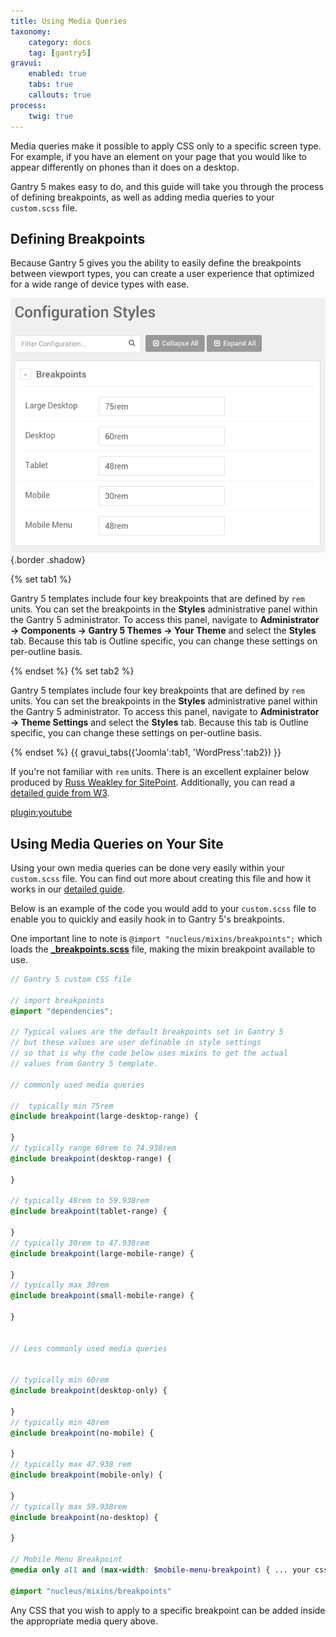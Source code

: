 ```yaml
---
title: Using Media Queries
taxonomy:
    category: docs
    tag: [gantry5]
gravui:
    enabled: true
    tabs: true
    callouts: true
process:
    twig: true
---
```


Media queries make it possible to apply CSS only to a specific screen type. For example, if you have an element on your page that you would like to appear differently on phones than it does on a desktop.

Gantry 5 makes easy to do, and this guide will take you through the process of defining breakpoints, as well as adding media queries to your `custom.scss` file.

## Defining Breakpoints

Because Gantry 5 gives you the ability to easily define the breakpoints between viewport types, you can create a user experience that optimized for a wide range of device types with ease.

![Breakpoints](breakpoints.png) {.border .shadow}

{% set tab1 %}

Gantry 5 templates include four key breakpoints that are defined by `rem` units. You can set the breakpoints in the **Styles** administrative panel within the Gantry 5 administrator. To access this panel, navigate to **Administrator → Components → Gantry 5 Themes → Your Theme** and select the **Styles** tab. Because this tab is Outline specific, you can change these settings on per-outline basis.

{% endset %}
{% set tab2 %}

Gantry 5 templates include four key breakpoints that are defined by `rem` units. You can set the breakpoints in the **Styles** administrative panel within the Gantry 5 administrator. To access this panel, navigate to **Administrator → Theme Settings** and select the **Styles** tab. Because this tab is Outline specific, you can change these settings on per-outline basis.

{% endset %}
{{ gravui_tabs({'Joomla':tab1, 'WordPress':tab2}) }}

If you're not familiar with `rem` units. There is an excellent explainer below produced by [Russ Weakley for SitePoint](http://www.sitepoint.com/css3-rem-units/). Additionally, you can read a [detailed guide from W3](http://www.w3.org/TR/2013/CR-css3-values-20130730/#font-relative-lengths).

[plugin:youtube](https://www.youtube.com/watch?v=XbU-i1SE5JY) 

## Using Media Queries on Your Site

Using your own media queries can be done very easily within your `custom.scss` file. You can find out more about creating this file and how it works in our [detailed guide](../adding-a-custom-style-sheet).

Below is an example of the code you would add to your `custom.scss` file to enable you to quickly and easily hook in to Gantry 5's breakpoints. 

One important line to note is `@import "nucleus/mixins/breakpoints";` which loads the [**_breakpoints.scss**](https://github.com/gantry/gantry5/blob/develop/engines/common/nucleus/scss/nucleus/mixins/_breakpoints.scss) file, making the mixin breakpoint available to use.

```scss
// Gantry 5 custom CSS file
 
// import breakpoints
@import "dependencies";
 
// Typical values are the default breakpoints set in Gantry 5
// but these values are user definable in style settings
// so that is why the code below uses mixins to get the actual 
// values from Gantry 5 template.
 
// commonly used media queries
 
//  typically min 75rem 
@include breakpoint(large-desktop-range) {
 
}
// typically range 60rem to 74.938rem 
@include breakpoint(desktop-range) {
 
}
 
// typically 48rem to 59.938rem
@include breakpoint(tablet-range) {
 
}
// typically 30rem to 47.938rem
@include breakpoint(large-mobile-range) {
 
}
// typically max 30rem
@include breakpoint(small-mobile-range) {
 
}
 
 
// Less commonly used media queries
 
 
// typically min 60rem
@include breakpoint(desktop-only) {
 
}
// typically min 48rem
@include breakpoint(no-mobile) {
 
}
// typically max 47.938 rem
@include breakpoint(mobile-only) {
 
}
// typically max 59.938rem
@include breakpoint(no-desktop) {
 
}

// Mobile Menu Breakpoint
@media only all and (max-width: $mobile-menu-breakpoint) { ... your css in here ... }

@import "nucleus/mixins/breakpoints"
```

Any CSS that you wish to apply to a specific breakpoint can be added inside the appropriate media query above.